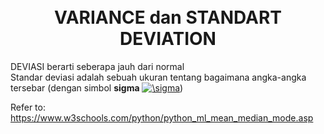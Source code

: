 <h1 align="center">
	<br>
	VARIANCE dan STANDART DEVIATION
	<br>
</h1>
   
  
DEVIASI berarti seberapa jauh dari normal  
Standar deviasi adalah sebuah ukuran tentang bagaimana angka-angka tersebar (dengan simbol **sigma** <a href="https://www.codecogs.com/eqnedit.php?latex=\sigma" target="_blank"><img src="https://latex.codecogs.com/gif.latex?\sigma" title="\sigma" /></a>)

  

    
  

Refer to:  
https://www.w3schools.com/python/python_ml_mean_median_mode.asp
